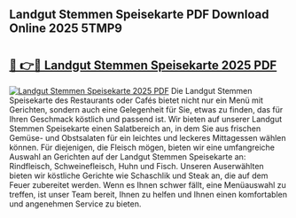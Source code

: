 ## Landgut Stemmen Speisekarte PDF Download Online 2025 5TMP9

# <h2><a href="http://gcd0pud.nevu.top/?p=Landgut+Stemmen+Speisekarte">🔗 👉🔴 Landgut Stemmen Speisekarte 2025 PDF</a></h2>

[![Landgut Stemmen Speisekarte 2025 PDF](https://i.imgur.com/dBaPXMq.png)](http://gcd0pud.nevu.top/?p=Landgut+Stemmen+Speisekarte)
Die Landgut Stemmen Speisekarte des Restaurants oder Cafés bietet nicht nur ein Menü mit Gerichten, sondern auch eine Gelegenheit für Sie, etwas zu finden, das für Ihren Geschmack köstlich und passend ist. Wir bieten auf unserer Landgut Stemmen Speisekarte einen Salatbereich an, in dem Sie aus frischen Gemüse- und Obstsalaten für ein leichtes und leckeres Mittagessen wählen können. Für diejenigen, die Fleisch mögen, bieten wir eine umfangreiche Auswahl an Gerichten auf der Landgut Stemmen Speisekarte an: Rindfleisch, Schweinefleisch, Huhn und Fisch. Unseren Auserwählten bieten wir köstliche Gerichte wie Schaschlik und Steak an, die auf dem Feuer zubereitet werden. Wenn es Ihnen schwer fällt, eine Menüauswahl zu treffen, ist unser Team bereit, Ihnen zu helfen und Ihnen einen komfortablen und angenehmen Service zu bieten.
